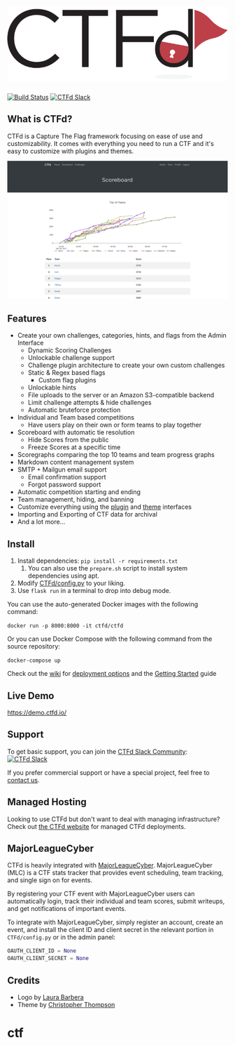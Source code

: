 ![](https://github.com/CTFd/CTFd/blob/master/CTFd/themes/core/static/img/logo.png?raw=true)
====

[![Build Status](https://travis-ci.org/CTFd/CTFd.svg?branch=master)](https://travis-ci.org/CTFd/CTFd)
[![CTFd Slack](https://slack.ctfd.io/badge.svg)](https://slack.ctfd.io/)

## What is CTFd?
CTFd is a Capture The Flag framework focusing on ease of use and customizability. It comes with everything you need to run a CTF and it's easy to customize with plugins and themes.

![CTFd is a CTF in a can.](https://github.com/CTFd/CTFd/blob/master/CTFd/themes/core/static/img/scoreboard.png?raw=true)

## Features
 * Create your own challenges, categories, hints, and flags from the Admin Interface
    * Dynamic Scoring Challenges
    * Unlockable challenge support
    * Challenge plugin architecture to create your own custom challenges
    * Static & Regex based flags
        * Custom flag plugins
    * Unlockable hints
    * File uploads to the server or an Amazon S3-compatible backend
    * Limit challenge attempts & hide challenges
    * Automatic bruteforce protection
* Individual and Team based competitions
    * Have users play on their own or form teams to play together
 * Scoreboard with automatic tie resolution
    * Hide Scores from the public
    * Freeze Scores at a specific time
 * Scoregraphs comparing the top 10 teams and team progress graphs
 * Markdown content management system
 * SMTP + Mailgun email support
    * Email confirmation support
    * Forgot password support
 * Automatic competition starting and ending
 * Team management, hiding, and banning
 * Customize everything using the [plugin](https://github.com/CTFd/CTFd/wiki/Plugins) and [theme](https://github.com/CTFd/CTFd/tree/master/CTFd/themes) interfaces
 * Importing and Exporting of CTF data for archival
 * And a lot more...

## Install
  1. Install dependencies: `pip install -r requirements.txt`
       1. You can also use the `prepare.sh` script to install system dependencies using apt.
  2. Modify [CTFd/config.py](https://github.com/CTFd/CTFd/blob/master/CTFd/config.py) to your liking.
  3. Use `flask run` in a terminal to drop into debug mode.

You can use the auto-generated Docker images with the following command:

`docker run -p 8000:8000 -it ctfd/ctfd`

Or you can use Docker Compose with the following command from the source repository:

`docker-compose up`

Check out the [wiki](https://github.com/CTFd/CTFd/wiki) for [deployment options](https://github.com/CTFd/CTFd/wiki/Basic-Deployment) and the [Getting Started](https://github.com/CTFd/CTFd/wiki/Getting-Started) guide

## Live Demo
https://demo.ctfd.io/

## Support
To get basic support, you can join the [CTFd Slack Community](https://slack.ctfd.io/): [![CTFd Slack](https://slack.ctfd.io/badge.svg)](https://slack.ctfd.io/)

If you prefer commercial support or have a special project, feel free to [contact us](https://ctfd.io/contact/).

## Managed Hosting
Looking to use CTFd but don't want to deal with managing infrastructure? Check out [the CTFd website](https://ctfd.io/) for managed CTFd deployments.

## MajorLeagueCyber
CTFd is heavily integrated with [MajorLeagueCyber](https://majorleaguecyber.org/). MajorLeagueCyber (MLC) is a CTF stats tracker that provides event scheduling, team tracking, and single sign on for events. 

By registering your CTF event with MajorLeagueCyber users can automatically login, track their individual and team scores, submit writeups, and get notifications of important events. 

To integrate with MajorLeagueCyber, simply register an account, create an event, and install the client ID and client secret in the relevant portion in `CTFd/config.py` or in the admin panel:

```python
OAUTH_CLIENT_ID = None
OAUTH_CLIENT_SECRET = None
```

## Credits
 * Logo by [Laura Barbera](http://www.laurabb.com/)
 * Theme by [Christopher Thompson](https://github.com/breadchris)
# ctf
